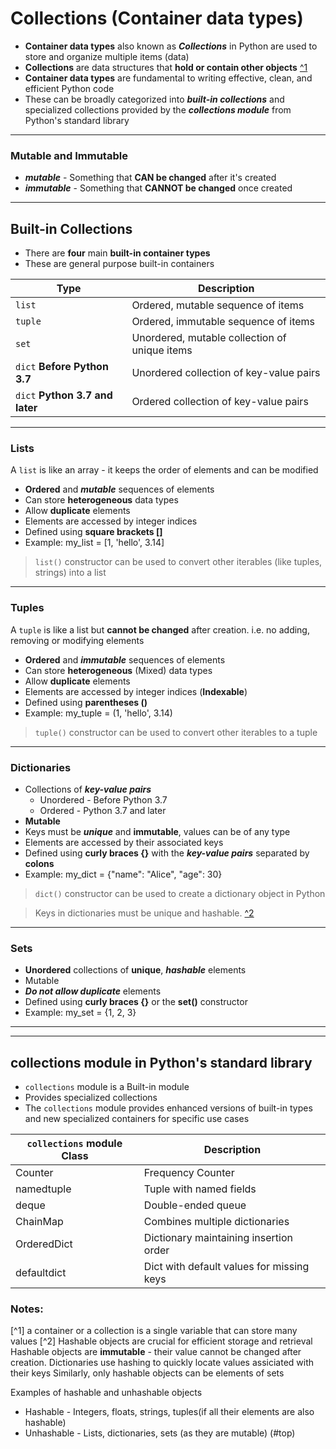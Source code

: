 <a name="top"></a>

# Collections (Container data types) 

- **Container data types** also known as ***Collections*** in Python are used to store and organize multiple items (data)
- **Collections** are data structures that **hold or contain other objects** [^1](#footnote-1)
- **Container data types** are fundamental to writing effective, clean, and efficient Python code
- These can be broadly categorized into ***built-in collections*** and specialized collections provided by the ***collections module*** from Python's standard library

---
### Mutable and Immutable

- ***mutable*** - Something that **CAN be changed** after it's created
- ***immutable*** - Something that **CANNOT be changed** once created

---
## Built-in Collections

- There are **four** main **built-in container types**
- These are general purpose built-in containers

| Type                              | Description                                   |
| ----------------------------------| --------------------------------------------- |
| `list`                            | Ordered, mutable sequence of items            |
| `tuple`                           | Ordered, immutable sequence of items          |
| `set`                             | Unordered, mutable collection of unique items |
| `dict` **Before Python 3.7**      | Unordered collection of key-value pairs       |
| `dict` **Python 3.7 and later**   | Ordered collection of key-value pairs         |

---
### Lists

A `list` is like an array - it keeps the order of elements and can be modified

* **Ordered** and ***mutable*** sequences of elements
* Can store **heterogeneous** data types
* Allow **duplicate** elements
* Elements are accessed by integer indices
* Defined using **square brackets []**
* Example: my_list = [1, 'hello', 3.14]

> `list()` constructor can be used to convert other iterables (like tuples, strings) into a list

---

### Tuples

A `tuple` is like a list but **cannot be changed** after creation. i.e. no adding, removing or modifying elements

* **Ordered** and ***immutable*** sequences of elements
* Can store **heterogeneous** (Mixed) data types
* Allow **duplicate** elements
* Elements are accessed by integer indices  (**Indexable**)
* Defined using **parentheses ()**
* Example: my_tuple = (1, 'hello', 3.14)

> `tuple()` constructor can be used to convert other iterables to a tuple

---

### Dictionaries

* Collections of ***key-value pairs***
    - Unordered - Before Python 3.7
    - Ordered - Python 3.7 and later
* **Mutable**
* Keys must be ***unique*** and **immutable**, values can be of any type
* Elements are accessed by their associated keys
* Defined using **curly braces {}** with the ***key-value pairs*** separated by **colons**
* Example: my_dict = {"name": "Alice", "age": 30}

> `dict()` constructor can be used to create a dictionary object in Python

> Keys in dictionaries must be unique and hashable.
[^2](#footnote-2)

---

### Sets

* **Unordered** collections of **unique**, ***hashable*** elements
* Mutable
* ***Do not allow duplicate*** elements
* Defined using **curly braces {}** or the **set()** constructor
* Example: my_set = {1, 2, 3}

---
---

## collections module in Python's standard library 
- `collections` module is a Built-in module
- Provides specialized collections
- The `collections` module provides enhanced versions of built-in types and new specialized containers for specific use cases

| `collections` module Class        | Description                               |
| ----------------------------------|-------------------------------------------|
| Counter                           | Frequency Counter                         |
| namedtuple                        | Tuple with named fields                   |
| deque                             | Double-ended queue                        |
| ChainMap                          | Combines multiple dictionaries            |
| OrderedDict                       | Dictionary maintaining insertion order    |
| defaultdict                       | Dict with default values for missing keys |


### Notes:

<a name="footnote-1">[^1]</a> a container or a collection is a single variable that can store many values
<a name="footnote-2">[^2]</a>
Hashable objects are crucial for efficient storage and retrieval
Hashable objects are **immutable** - their value cannot be changed after creation.
Dictionaries use hashing to quickly locate values assiciated with their keys
Similarly, only hashable objects can be elements of sets

Examples of hashable and unhashable objects
* Hashable - Integers, floats, strings, tuples(if all their elements are also hashable)
* Unhashable - Lists, dictionaries, sets (as they are mutable)
(#top)
